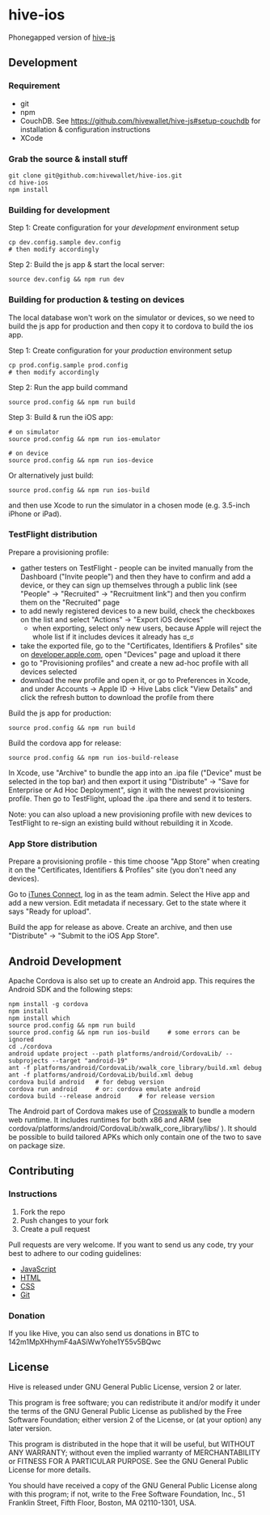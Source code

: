 hive-ios
=======

Phonegapped version of [hive-js](https://github.com/hivewallet/hive-js/)

## Development

### Requirement

- git
- npm
- CouchDB. See https://github.com/hivewallet/hive-js#setup-couchdb for installation & configuration instructions
- XCode

### Grab the source & install stuff

    git clone git@github.com:hivewallet/hive-ios.git
    cd hive-ios
    npm install

### Building for development

Step 1: Create configuration for your _development_ environment setup

    cp dev.config.sample dev.config
    # then modify accordingly

Step 2: Build the js app & start the local server:

    source dev.config && npm run dev

### Building for production & testing on devices

The local database won't work on the simulator or devices, so we need to build the js app for production and then copy it to cordova to build the ios app.

Step 1: Create configuration for your _production_ environment setup

    cp prod.config.sample prod.config
    # then modify accordingly

Step 2: Run the app build command

    source prod.config && npm run build

Step 3: Build & run the iOS app:

    # on simulator
    source prod.config && npm run ios-emulator

    # on device
    source prod.config && npm run ios-device

Or alternatively just build:

    source prod.config && npm run ios-build

and then use Xcode to run the simulator in a chosen mode (e.g. 3.5-inch iPhone or iPad).

### TestFlight distribution

Prepare a provisioning profile:

- gather testers on TestFlight - people can be invited manually from the Dashboard ("Invite people") and then they have to confirm and add a device, or they can sign up themselves through a public link (see "People" -> "Recruited" -> "Recruitment link") and then you confirm them on the "Recruited" page
- to add newly registered devices to a new build, check the checkboxes on the list and select "Actions" -> "Export iOS devices"
  - when exporting, select only new users, because Apple will reject the whole list if it includes devices it already has ಠ_ಠ
- take the exported file, go to the "Certificates, Identifiers & Profiles" site on [developer.apple.com](http://developer.apple.com), open "Devices" page and upload it there
- go to "Provisioning profiles" and create a new ad-hoc profile with all devices selected
- download the new profile and open it, or go to Preferences in Xcode, and under Accounts -> Apple ID -> Hive Labs click "View Details" and click the refresh button to download the profile from there

Build the js app for production:

    source prod.config && npm run build

Build the cordova app for release:

    source prod.config && npm run ios-build-release

In Xcode, use "Archive" to bundle the app into an .ipa file ("Device" must be selected in the top bar) and then export it using "Distribute" -> "Save for Enterprise or Ad Hoc Deployment", sign it with the newest provisioning profile. Then go to TestFlight, upload the .ipa there and send it to testers.

Note: you can also upload a new provisioning profile with new devices to TestFlight to re-sign an existing build without rebuilding it in Xcode.

### App Store distribution

Prepare a provisioning profile - this time choose "App Store" when creating it on the "Certificates, Identifiers & Profiles" site (you don't need any devices).

Go to [iTunes Connect](https://itunesconnect.apple.com), log in as the team admin. Select the Hive app and add a new version. Edit metadata if necessary. Get to the state where it says "Ready for upload".

Build the app for release as above. Create an archive, and then use "Distribute" -> "Submit to the iOS App Store".

## Android Development

Apache Cordova is also set up to create an Android app. This requires the Android SDK and the following steps:

```
npm install -g cordova
npm install
npm install which
source prod.config && npm run build
source prod.config && npm run ios-build     # some errors can be ignored
cd ./cordova
android update project --path platforms/android/CordovaLib/ --subprojects --target "android-19"
ant -f platforms/android/CordovaLib/xwalk_core_library/build.xml debug
ant -f platforms/android/CordovaLib/build.xml debug
cordova build android   # for debug version
cordova run android     # or: cordova emulate android
cordova build --release android     # for release version
```

The Android part of Cordova makes use of [Crosswalk](https://crosswalk-project.org/) to bundle a modern web runtime. It includes runtimes for both x86 and ARM (see cordova/platforms/android/CordovaLib/xwalk_core_library/libs/ ). It should be possible to build tailored APKs which only contain one of the two to save on package size.

## Contributing

### Instructions

1. Fork the repo
2. Push changes to your fork
3. Create a pull request

Pull requests are very welcome. If you want to send us any code, try your best to adhere to our coding guidelines:

- [JavaScript](https://github.com/hivewallet/hive-js/wiki/Hive-JS-coding-style-guide)
- [HTML](https://github.com/hivewallet/hive-js/wiki/Hive-HTML-coding-style-guide)
- [CSS](https://github.com/hivewallet/hive-js/wiki/Hive-CSS-coding-style-guide)
- [Git](https://github.com/hivewallet/hive-js/wiki/Hive-Git-guidelines)

### Donation

If you like Hive, you can also send us donations in BTC to 142m1MpXHhymF4aASiWwYohe1Y55v5BQwc

## License

Hive is released under GNU General Public License, version 2 or later.

This program is free software; you can redistribute it and/or modify it under the terms of the GNU General Public License as published by the Free Software Foundation; either version 2 of the License, or (at your option) any later version.

This program is distributed in the hope that it will be useful, but WITHOUT ANY WARRANTY; without even the implied warranty of MERCHANTABILITY or FITNESS FOR A PARTICULAR PURPOSE. See the GNU General Public License for more details.

You should have received a copy of the GNU General Public License along with this program; if not, write to the Free Software Foundation, Inc., 51 Franklin Street, Fifth Floor, Boston, MA 02110-1301, USA.
